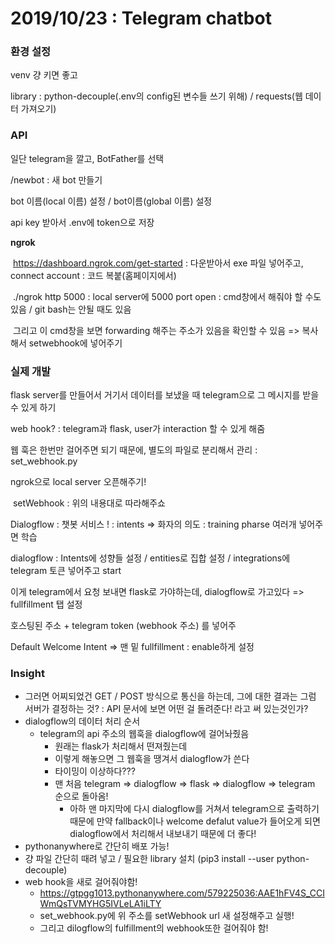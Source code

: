 # 2019/10/23 : Telegram chatbot

### 환경 설정

venv 걍 키면 좋고

library : python-decouple(.env의 config된 변수들 쓰기 위해) / requests(웹 데이터 가져오기)





### API

일단 telegram을 깔고, BotFather를 선택

/newbot : 새 bot 만들기

bot 이름(local 이름) 설정 / bot이름(global 이름) 설정

api key 받아서 .env에 token으로 저장

**ngrok** 

​	https://dashboard.ngrok.com/get-started : 다운받아서 exe 파일 넣어주고, connect account : 코드 복붙(홈페이지에서)

​	./ngrok http 5000 : local server에 5000 port open : cmd창에서 해줘야 할 수도 있음 / git bash는 안될 때도 있음

​	그리고 이 cmd창을 보면 forwarding 해주는 주소가 있음을 확인할 수 있음 => 복사해서 setwebhook에 넣어주기



### 실제 개발

flask server를 만들어서 거기서 데이터를 보냈을 때 telegram으로 그 메시지를 받을 수 있게 하기

web hook? : telegram과 flask, user가 interaction 할 수 있게 해줌

웹 훅은 한번만 걸어주면 되기 때문에, 별도의 파일로 분리해서 관리 : set_webhook.py

ngrok으로 local server 오픈해주기! 

​	setWebhook : 위의 내용대로 따라해주쇼

Dialogflow : 챗봇 서비스 ! : intents => 화자의 의도 : training pharse 여러개 넣어주면 학습



dialogflow : Intents에 성향들 설정 / entities로 집합 설정 / integrations에 telegram 토큰 넣어주고 start



이게 telegram에서 요청 보내면 flask로 가야하는데, dialogflow로 가고있다 => fullfillment 탭 설정

호스팅된 주소 + telegram token (webhook 주소) 를 넣어주



Default Welcome Intent => 맨 밑 fullfillment : enable하게 설정





### Insight

- 그러면 어찌되었건 GET / POST 방식으로 통신을 하는데, 그에 대한 결과는 그럼 서버가 결정하는 것? : API 문서에 보면 어떤 걸 돌려준다! 라고 써 있는것인가?
- dialogflow의 데이터 처리 순서
  - telegram의 api 주소의 웹훅을 dialogflow에 걸어놔줬음
    - 원래는 flask가 처리해서 떤져줬는데
    - 이렇게 해놓으면 그 웹훅을 땡겨서 dialogflow가 쓴다
    - 타이밍이 이상하다???
    - 맨 처음 telegram => dialogflow => flask => dialogflow => telegram 순으로 돌아옴!
      - 아하 맨 마지막에 다시 dialogflow를 거쳐서 telegram으로 출력하기 때문에 만약 fallback이나 welcome defalut value가 들어오게 되면 dialogflow에서 처리해서 내보내기 때문에 더 좋다!
- pythonanywhere로 간단히 배포 가능!
- 걍 파일 간단히 때려 넣고 / 필요한 library 설치 (pip3 install --user python-decouple)
- web hook을 새로 걸어줘야함!
  - https://gtpgg1013.pythonanywhere.com/579225036:AAE1hFV4S_CCIWmQsTVMYHG5IVLeLA1iLTY
  - set_webhook.py에 위 주소를 setWebhook url 새 설정해주고 실행!
  - 그리고 dilogflow의 fulfillment의 webhook또한 걸어줘야 함!